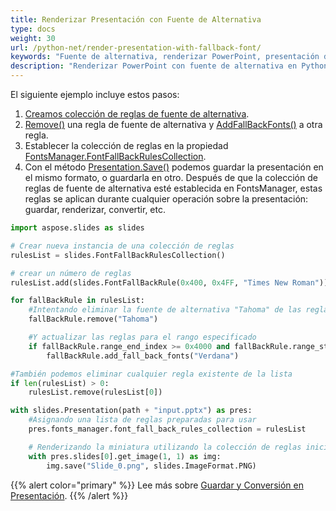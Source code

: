 ```yaml
---
title: Renderizar Presentación con Fuente de Alternativa
type: docs
weight: 30
url: /python-net/render-presentation-with-fallback-font/
keywords: "Fuente de alternativa, renderizar PowerPoint, presentación de PowerPoint, Python, Aspose.Slides para Python a través de .NET"
description: "Renderizar PowerPoint con fuente de alternativa en Python"
---
```


El siguiente ejemplo incluye estos pasos:

1. [Creamos colección de reglas de fuente de alternativa](/slides/python-net/create-fallback-fonts-collection/).
1. [Remove()](https://reference.aspose.com/slides/python-net/aspose.slides/fontfallbackrule/) una regla de fuente de alternativa y [AddFallBackFonts()](https://reference.aspose.com/slides/python-net/aspose.slides/fontfallbackrule/) a otra regla.
1. Establecer la colección de reglas en la propiedad [FontsManager.FontFallBackRulesCollection](https://reference.aspose.com/slides/python-net/aspose.slides/fontsmanager/).
1. Con el método [Presentation.Save()](https://reference.aspose.com/slides/python-net/aspose.slides/presentation/) podemos guardar la presentación en el mismo formato, o guardarla en otro. Después de que la colección de reglas de fuente de alternativa esté establecida en FontsManager, estas reglas se aplican durante cualquier operación sobre la presentación: guardar, renderizar, convertir, etc.

```py
import aspose.slides as slides

# Crear nueva instancia de una colección de reglas
rulesList = slides.FontFallBackRulesCollection()

# crear un número de reglas
rulesList.add(slides.FontFallBackRule(0x400, 0x4FF, "Times New Roman"))

for fallBackRule in rulesList:
	#Intentando eliminar la fuente de alternativa "Tahoma" de las reglas cargadas
	fallBackRule.remove("Tahoma")

	#Y actualizar las reglas para el rango especificado
	if fallBackRule.range_end_index >= 0x4000 and fallBackRule.range_start_index < 0x5000:
		fallBackRule.add_fall_back_fonts("Verdana")

#También podemos eliminar cualquier regla existente de la lista
if len(rulesList) > 0:
	rulesList.remove(rulesList[0])

with slides.Presentation(path + "input.pptx") as pres:
	#Asignando una lista de reglas preparadas para usar
	pres.fonts_manager.font_fall_back_rules_collection = rulesList

	# Renderizando la miniatura utilizando la colección de reglas inicializada y guardando en PNG
	with pres.slides[0].get_image(1, 1) as img:
		img.save("Slide_0.png", slides.ImageFormat.PNG)
```

{{% alert color="primary" %}} 
Lee más sobre [Guardar y Conversión en Presentación](/slides/python-net/creating-saving-and-converting-a-presentation/).
{{% /alert %}}